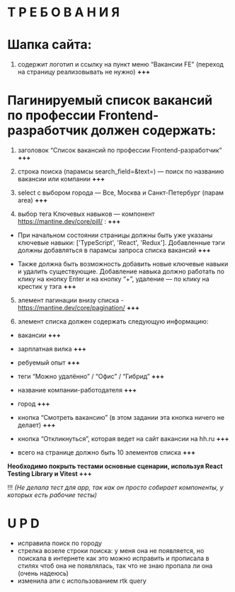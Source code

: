 # **Т Р Е Б О В А Н И Я**

# Шапка сайта:

1. содержит логотип и ссылку на пункт меню “Вакансии FE” (переход на страницу реализовывать не нужно) **+++**

# Пагинируемый список вакансий по профессии Frontend-разработчик должен содержать:

1. заголовок “Список вакансий по профессии Frontend-разработчик” **+++**

2. строка поиска (парамсы search_field=&text=) — поиск по названию вакансии или компании **+++**

3. select с выбором города — Все, Москва и Санкт-Петербург (парам area) **+++**

4. выбор тега Ключевых навыков — компонент https://mantine.dev/core/pill/ : **+++**

- При начальном состоянии страницы должны быть уже указаны ключевые навыки: ['TypeScript', 'React', 'Redux']. Добавленные тэги должны добавляться в парамсы запроса списка вакансий **+++**

- Также должна быть возможность добавить новые ключевые навыки и удалить существующие. Добавление навыка должно работать по клику на кнопку Enter и на кнопку “+”, удаление — по клику на крестик у тэга **+++**

5. элемент пагинации внизу списка - https://mantine.dev/core/pagination/ **+++**

6. элемент списка должен содержать следующую информацию:

- вакансии **+++**

- зарплатная вилка **+++**

- ребуемый опыт **+++**

- теги “Можно удалённо” / “Офис” / “Гибрид” **+++**

- название компании-работодателя **+++**

- город **+++**

- кнопка “Смотреть вакансию” (в этом задании эта кнопка ничего не делает) **+++**

- кнопка “Откликнуться”, которая ведет на сайт вакансии на hh.ru **+++**

- всего на странице должно быть 10 элементов списка **+++**

**Необходимо покрыть тестами основные сценарии, используя React Testing Library и Vitest +++**

!!! _(Не делала тест для app, так как он просто собирает компоненты, у которых есть рабочие тесты)_

# **U P D**

- исправила поиск по городу
- стрелка возеле строки поиска: у меня она не появляется, но поискала в интернете как это можно исправить и прописала в стилях чтоб она не появлялась, так что не знаю пропала ли она (очень надеюсь)
- изменила апи с использованием rtk query
